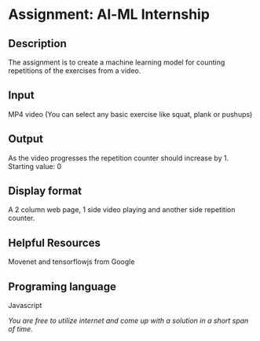 # Assignment: Al-ML Internship

## Description

The assignment is to create a machine learning model for counting repetitions of the exercises from a video.

## Input

MP4 video (You can select any basic exercise like squat, plank or pushups)

## Output

As the video progresses the repetition counter should increase by 1.
Starting value: 0

## Display format

A 2 column web page, 1 side video playing and another side repetition counter.

## Helpful Resources

Movenet and tensorflowjs from Google

## Programing language

Javascript

_You are free to utilize internet and come up with a solution in a short span of time._

